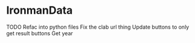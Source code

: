 # IronmanData

TODO
Refac into python files
Fix the clab url thing
  Update buttons to only get result buttons
  Get year